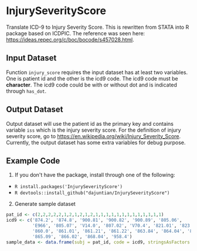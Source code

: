 # InjurySeverityScore
Translate ICD-9 to Injury Severity Score. This is rewritten from STATA into R package based on ICDPIC. The reference was seen here:
https://ideas.repec.org/c/boc/bocode/s457028.html.

## Input Dataset
Function `injury_score` requires the input dataset has at least two variables. One is patient id and the other is the icd9 code. The icd9 code must be **character**. The icd9 code could be with or without dot and is indicated through `has_dot`.
## Output Dataset
Output dataset will use the patient id as the primary key and contains variable `iss` which is the injury severity score. For the definition of injury severity score, go to https://en.wikipedia.org/wiki/Injury_Severity_Score. Currently, the output dataset has some extra variables for debug purpose.
## Example Code
1. If you don't have the package, install through one of the following:
* `R install.packages('InjurySeverityScore')`
* `R devtools::install_github("dajuntian/InjurySeverityScore")`
2. Generate sample dataset  
``` R
pat_id <- c(2,2,2,2,2,1,2,1,2,1,2,1,1,1,1,1,1,1,1,1,1,1,1,1)
icd9 <- c('874.2', '874.8', '900.81', '900.82', '900.89', '805.06', 
          'E966', '805.07', 'V14.0', '807.02', 'V70.4', '821.01', '823.20', 
          '860.0', '861.01', '861.21', '861.22', '863.84', '864.04', '865.04', 
          '865.09', '866.02', '868.04', '958.4')
sample_data <- data.frame(subj = pat_id, code = icd9, stringsAsFactors = FALSE)
````
